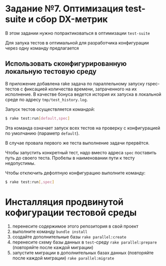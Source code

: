 # Задание №7. Оптимизация test-suite и сбор DX-метрик
В этом задании нужно попрактиковаться в оптимизации `test-suite`

Для запука тестов в оптимальной для разработчика конфигурации через одну команду предлагается
## Использовать сконфигурированную локальную тестовую среду

В приложение добавлена rake задача по параллельному запуску rspec-тестов с фиксацией количества времени, затраченного на их исполнение.
В качестве бонуса ведется история их запуска в локальной среде по адресу `tmp/test_history.log`. 

Запуск тестов осуществляется командой:
```bash
$ rake test:run[default,spec]
```
Эта команда означает запуск всех тестов на проверку с конфигурацией по умолчанию (параметр `default`).

В случае провала первого же теста выполнение задачи прервётся.

Чтобы запустить конкретный тест, надо вместо адреса `spec` поставить путь до своего теста. Пробелы в наименовании пути к тесту недопустимы.

Чтобы отключить дефолтную конфигурацию выполните команду:
```bash
$ rake test:run[,spec]
```

# Инсталляция продвинутой кофигурации тестовой среды

1. перенесите содержимое этого репозитория в свой проект
2. выполните команду `bundle install`
3. создайте дополнительные базы `rake parallel:create`
4. перенесите схему базы данных в `test`-среду `rake parallel:prepare`  (повторяйте после каждой миграции)
5. запустите миграции в дополнительных базах данных (повторяйте после каждой миграции) `rake parallel:migrate`
